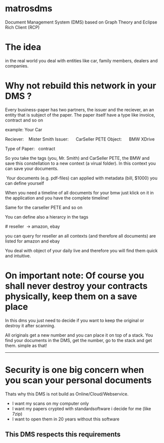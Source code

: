# matrosdms
Document Management System (DMS) based on Graph Theory and Eclipse Rich Client (RCP)

# The idea

in the real world you deal with entities like car, family members, dealers and companies.

# Why not rebuild this network in your DMS ? 

Every business-paper has two partners, the issuer and the reciever, an an entity that is subject of the paper. The paper itself have a type like invoice, contract and so on

example: Your Car

Reciever:    Mister Smith
Issuer:      CarSeller PETE
Object:      BMW XDrive

Type of Paper:   contract

So you take the tags (you, Mr. Smith) and CarSeller PETE, the BMW and save this constellation to a new context (a virual folder).
In this context you can save your documents.

 Your documents (e.g. pdf-files) can applied with metadata (bill, $1000) you can define yourself

When you need a timeline of all documents for your bmw just klick on it in the application and you have the complete timeline!

Same for the carseller PETE and so on

You can define also a hierarcy in the tags

# reseller  -> amazon, ebay

you can query for reseller an all contexts (and therefore all documents) are listed for amazon and ebay
 
 You deal with object of your daily live and therefore you will find them quick and intuitive.
 
 # On important note: Of course you shall never destroy your contracts physically, keep them on a save place

In this dms you just need to decide if you want to keep the original or destroy it after scanning.

All originals get a new number and you can place it on top of a stack. You find your documents in the DMS, get the number, go to the stack and get them. simple as that!

---

# Security is one big concern when you scan your personal documents

Thats why this DMS is not build as Online/Cloud/Webservice.

* I want my scans on my computer only
* I want my papers crypted with standardsoftware i decide for me (like 7zip)
* I want to open them in 20 years without this software

## This DMS respects this requirements
